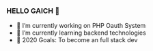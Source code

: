 ### HELLO GAICH 👋

- 🔭 I’m currently working on PHP Oauth System
- 🌱 I’m currently learning backend technologies
- 🥅 2020 Goals: To become an full stack dev
